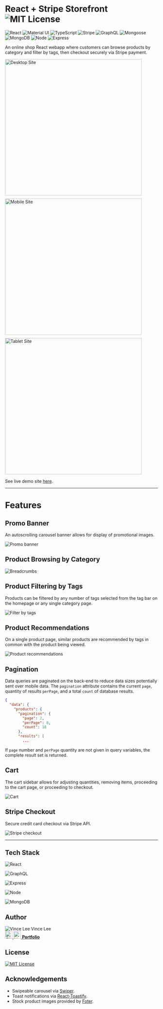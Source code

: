 # React + Stripe Storefront ![MIT License](https://img.shields.io/badge/MIT-License-3DA639?logo=OpenSourceInitiative)

![React](https://img.shields.io/badge/React-v18.2.0-61DAFB?logo=react)
![Material UI](https://img.shields.io/badge/Material_UI-v5.10.6-dodgerblue?logo=mui)
![TypeScript](https://img.shields.io/badge/TypeScript-v4.8.3-blue?logo=typescript&logoColor=blue)
![Stripe](https://img.shields.io/badge/Stripe-v16.6.0-royalblue?logo=stripe&logoColor=royalblue)
![GraphQL](https://img.shields.io/badge/GraphQL-v16.6.0-E10098?logo=graphql&logoColor=E10098)
![Mongoose](https://img.shields.io/badge/Mongoose-v6.6.0-darkred?logo=monster&logoColor=darkred)
![MongoDB](https://img.shields.io/badge/MongoDB-v5.0.3-forestgreen?logo=mongodb)
![Node](https://img.shields.io/badge/Node-v14.18.0-green?logo=node.js&logoColor=green)
![Express](https://img.shields.io/badge/Express-v4.18.1-gold?logo=express&logoColor=gold)

An online shop React webapp where customers can browse products by category and filter by tags, then checkout securely via Stripe payment.

<div style="display: flex; flex-flow: row wrap; gap: 10px; width: 100%">
  <img alt="Desktop Site" src="./demo/desktop.PNG" style="flex: 1 1 auto; height: 450px; min-width: 150px; object-fit: cover;  object-position: 100% 0" />
  <img alt="Mobile Site" src="./demo/mobile.PNG" style="flex: 1 1 auto; height: 450px; min-width: 150px; object-fit: cover;  object-position: 100% 0" />
  <img alt="Tablet Site" src="./demo/tablet.PNG" style="flex: 1 1 auto; height: 450px; min-width: 150px; object-fit: cover;  object-position: 100% 0" />
</div>

See live demo site [here](https://react-stripe-storefront.herokuapp.com/).

---

# Features

## Promo Banner

An autoscrolling carousel banner allows for display of promotional images.

![Promo banner](./demo/promoCarousel.gif)

## Product Browsing by Category

![Breadcrumbs](./demo/breadcrumbs.PNG)

## Product Filtering by Tags

Products can be filtered by any number of tags selected from the tag bar on the homepage or any single category page.

![Filter by tags](./demo/tags.PNG)

## Product Recommendations

On a single product page, similar products are recommended by tags in common with the product being viewed.

![Product recommendations](./demo/recommendations.PNG)

## Pagination

Data queries are paginated on the back-end to reduce data sizes potentially sent over mobile data. The `pagination` attribute contains the current `page`, quantity of results `perPage`, and a total `count` of database results.

```json
{
  "data": {
    "products": {
      "pagination": {
        "page": 2,
        "perPage": 8,
        "count": 18
      },
      "results": [
        ...
```

If `page` number and `perPage` quantity are not given in query variables, the complete result set is returned.

## Cart

The cart sidebar allows for adjusting quantities, removing items, proceeding to the cart page, or proceeding to checkout.

![Cart](./demo/cart.gif)

## Stripe Checkout

Secure credit card checkout via Stripe API.

![Stripe checkout](./demo/checkout.PNG)

---

## Tech Stack

![React](https://img.shields.io/badge/React-v18.2.0-61DAFB?logo=react)

![GraphQL](https://img.shields.io/badge/GraphQL-v16.6.0-E10098?logo=graphql&logoColor=E10098)

![Express](https://img.shields.io/badge/Express-v4.18.1-gold?logo=express&logoColor=gold)

![Node](https://img.shields.io/badge/Node-v14.18.0-green?logo=node.js&logoColor=green)

![MongoDB](https://img.shields.io/badge/MongoDB-v5.0.3-forestgreen?logo=mongodb)

## Author

<!-- <div style="display: flex; gap: 15px; align-items: center; margin-bottom: 20px">
  <div style="display: flex; flex-flow: column; align-items: center">
    <img alt="Vince Lee" src="https://avatars.githubusercontent.com/u/81829523?s=40&v=4" />
    Vince Lee
  </div>
  <a href="https://github.com/StarryBlue7">
    <img alt="GitHub" src="./demo/github.svg" height=24 />
  </a>
  <a href="https://www.linkedin.com/in/vince-lee/">
    <img alt="LinkedIn" src="./demo/linkedin.svg" height=24 />
  </a>
  <a href="https://starryblue7.github.io/portfolio-iv/" style="font-weight: bold">Portfolio</a>
</div> -->

<div><!-- .element: style="display: flex; gap: 15px; align-items: center; margin-bottom: 20px" -->
  <div><!-- .element: style="display: flex; flex-flow: column; align-items: center" -->
    <img alt="Vince Lee" src="https://avatars.githubusercontent.com/u/81829523?s=40&v=4" />
    Vince Lee
  </div>
  <a href="https://github.com/StarryBlue7">
    <img alt="GitHub" src="./demo/github.svg" height=24 />
  </a>
  <a href="https://www.linkedin.com/in/vince-lee/">
    <img alt="LinkedIn" src="./demo/linkedin.svg" height=24 />
  </a>
  <a href="https://starryblue7.github.io/portfolio-iv/" style="font-weight: bold">Portfolio</a>
</div>


## License

[![MIT License](https://img.shields.io/badge/MIT-License-3DA639?logo=OpenSourceInitiative)](https://vince-lee.mit-license.org/)

## Acknowledgements

- Swipeable carousel via [Swiper](https://swiperjs.com/).
- Toast notifications via [React-Toastify](https://fkhadra.github.io/react-toastify/introduction).
- Stock product images provided by [Foter](https://foter.com/).
